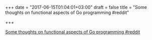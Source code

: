 +++
date = "2017-06-15T01:04:01+03:00"
draft = false
title = "Some thoughts on functional aspects of Go programming  #reddit"

+++

<p><a href="https://t.co/OwV7QX9FO3">Some thoughts on functional aspects of Go programming  #reddit</a></p>